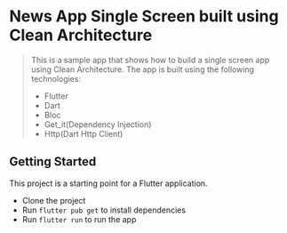 # News App Single Screen built using Clean Architecture

> This is a sample app that shows how to build a single screen app using Clean Architecture.
> The app is built using the following technologies:
>  - Flutter
>  - Dart
>  - Bloc
>  - Get_it(Dependency Injection)
>  - Http(Dart Http Client)

## Getting Started

This project is a starting point for a Flutter application.

- Clone the project
- Run `flutter pub get` to install dependencies
- Run `flutter run` to run the app